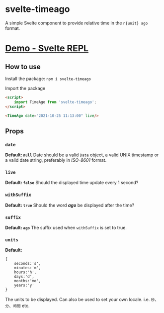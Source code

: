 # svelte-timeago
A simple Svelte component to provide relative time in the `n{unit} ago` format.

# [Demo - Svelte REPL](https://svelte.dev/repl/beb62d5405fb499cb26276d0fd4695fe?version=3.44.0)
## How to use
Install the package:
`npm i svelte-timeago`

Import the package
```html
<script>
	import TimeAgo from 'svelte-timeago';
</script>

<TimeAgo date="2021-10-25 11:13:00" live/>
```
## Props
### `date`
**Default: `null`**
Date should be a valid `Date` object, a valid UNIX timestamp or a valid date string, preferably in *ISO-8601* format.

### `live`
**Default: `false`**
Should the displayed time update every 1 second?

### `withSuffix`
**Default: `true`**
Should the word _**ago**_ be displayed after the time?

### `suffix`
**Default: `ago`**
The suffix used when `withSuffix` is set to true.

### `units`
**Default:**
```
{
	seconds:'s',
	minutes:'m',
	hours:'h',
	days:'d',
	months:'mo',
	years:'y'
}
```
The units to be displayed. Can also be used to set your own locale. i.e. `秒`、`分`、`時間` etc.